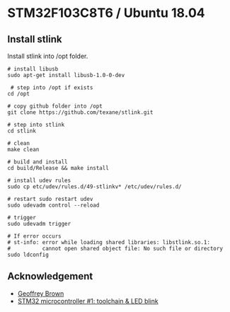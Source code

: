 # STM32F103C8T6 / Ubuntu 18.04

## Install stlink
Install stlink into /opt folder.

```
# install libusb
sudo apt-get install libusb-1.0-0-dev

 # step into /opt if exists
cd /opt

# copy github folder into /opt
git clone https://github.com/texane/stlink.git

# step into stlink
cd stlink

# clean
make clean

# build and install
cd build/Release && make install

# install udev rules
sudo cp etc/udev/rules.d/49-stlinkv* /etc/udev/rules.d/

# restart sudo restart udev
sudo udevadm control --reload

# trigger
sudo udevadm trigger

# If error occurs
# st-info: error while loading shared libraries: libstlink.so.1:
#          cannot open shared object file: No such file or directory
sudo ldconfig
```
## Acknowledgement
- [Geoffrey Brown](https://github.com/geoffreymbrown/STM32-Template)
- [STM32 microcontroller #1: toolchain & LED blink](http://emsyfs.blogspot.com/2016/03/stm32-microcontroller-1-toolchain-led.html)
